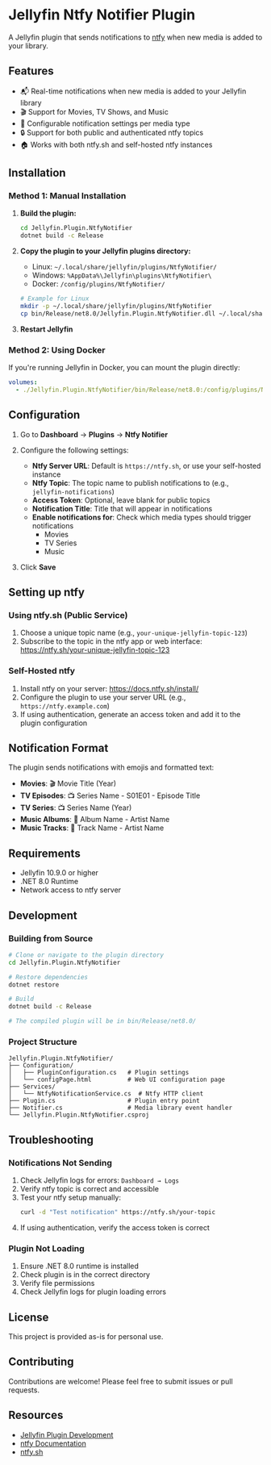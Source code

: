 # Jellyfin Ntfy Notifier Plugin

A Jellyfin plugin that sends notifications to [ntfy](https://ntfy.sh) when new media is added to your library.

## Features

- 📬 Real-time notifications when new media is added to your Jellyfin library
- 🎬 Support for Movies, TV Shows, and Music
- 🔧 Configurable notification settings per media type
- 🔒 Support for both public and authenticated ntfy topics
- 🏠 Works with both ntfy.sh and self-hosted ntfy instances

## Installation

### Method 1: Manual Installation

1. **Build the plugin:**
   ```bash
   cd Jellyfin.Plugin.NtfyNotifier
   dotnet build -c Release
   ```

2. **Copy the plugin to your Jellyfin plugins directory:**
   - Linux: `~/.local/share/jellyfin/plugins/NtfyNotifier/`
   - Windows: `%AppData%\Jellyfin\plugins\NtfyNotifier\`
   - Docker: `/config/plugins/NtfyNotifier/`

   ```bash
   # Example for Linux
   mkdir -p ~/.local/share/jellyfin/plugins/NtfyNotifier
   cp bin/Release/net8.0/Jellyfin.Plugin.NtfyNotifier.dll ~/.local/share/jellyfin/plugins/NtfyNotifier/
   ```

3. **Restart Jellyfin**

### Method 2: Using Docker

If you're running Jellyfin in Docker, you can mount the plugin directly:

```yaml
volumes:
  - ./Jellyfin.Plugin.NtfyNotifier/bin/Release/net8.0:/config/plugins/NtfyNotifier
```

## Configuration

1. Go to **Dashboard** → **Plugins** → **Ntfy Notifier**
2. Configure the following settings:

   - **Ntfy Server URL**: Default is `https://ntfy.sh`, or use your self-hosted instance
   - **Ntfy Topic**: The topic name to publish notifications to (e.g., `jellyfin-notifications`)
   - **Access Token**: Optional, leave blank for public topics
   - **Notification Title**: Title that will appear in notifications
   - **Enable notifications for**: Check which media types should trigger notifications
     - Movies
     - TV Series
     - Music

3. Click **Save**

## Setting up ntfy

### Using ntfy.sh (Public Service)

1. Choose a unique topic name (e.g., `your-unique-jellyfin-topic-123`)
2. Subscribe to the topic in the ntfy app or web interface: https://ntfy.sh/your-unique-jellyfin-topic-123

### Self-Hosted ntfy

1. Install ntfy on your server: https://docs.ntfy.sh/install/
2. Configure the plugin to use your server URL (e.g., `https://ntfy.example.com`)
3. If using authentication, generate an access token and add it to the plugin configuration

## Notification Format

The plugin sends notifications with emojis and formatted text:

- **Movies**: 🎬 Movie Title (Year)
- **TV Episodes**: 📺 Series Name - S01E01 - Episode Title
- **TV Series**: 📺 Series Name (Year)
- **Music Albums**: 🎵 Album Name - Artist Name
- **Music Tracks**: 🎵 Track Name - Artist Name

## Requirements

- Jellyfin 10.9.0 or higher
- .NET 8.0 Runtime
- Network access to ntfy server

## Development

### Building from Source

```bash
# Clone or navigate to the plugin directory
cd Jellyfin.Plugin.NtfyNotifier

# Restore dependencies
dotnet restore

# Build
dotnet build -c Release

# The compiled plugin will be in bin/Release/net8.0/
```

### Project Structure

```
Jellyfin.Plugin.NtfyNotifier/
├── Configuration/
│   ├── PluginConfiguration.cs   # Plugin settings
│   └── configPage.html          # Web UI configuration page
├── Services/
│   └── NtfyNotificationService.cs  # Ntfy HTTP client
├── Plugin.cs                    # Plugin entry point
├── Notifier.cs                  # Media library event handler
└── Jellyfin.Plugin.NtfyNotifier.csproj
```

## Troubleshooting

### Notifications Not Sending

1. Check Jellyfin logs for errors: `Dashboard → Logs`
2. Verify ntfy topic is correct and accessible
3. Test your ntfy setup manually:
   ```bash
   curl -d "Test notification" https://ntfy.sh/your-topic
   ```
4. If using authentication, verify the access token is correct

### Plugin Not Loading

1. Ensure .NET 8.0 runtime is installed
2. Check plugin is in the correct directory
3. Verify file permissions
4. Check Jellyfin logs for plugin loading errors

## License

This project is provided as-is for personal use.

## Contributing

Contributions are welcome! Please feel free to submit issues or pull requests.

## Resources

- [Jellyfin Plugin Development](https://jellyfin.org/docs/general/server/plugins/)
- [ntfy Documentation](https://docs.ntfy.sh/)
- [ntfy.sh](https://ntfy.sh/)

